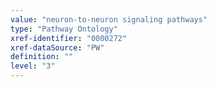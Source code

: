 ```yaml
---
value: "neuron-to-neuron signaling pathways"
type: "Pathway Ontology"
xref-identifier: "0000272"
xref-dataSource: "PW"
definition: ""
level: "3"
---
```

